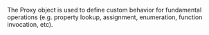 The Proxy object is used to define custom behavior for fundamental operations (e.g. property lookup, assignment, enumeration, function invocation, etc).

